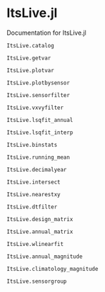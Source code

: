 # ItsLive.jl

Documentation for ItsLive.jl

```@docs
ItsLive.catalog
```
```@docs
ItsLive.getvar
```
```@docs
ItsLive.plotvar
```
```@docs
ItsLive.plotbysensor
```
```@docs
ItsLive.sensorfilter
```
```@docs
ItsLive.vxvyfilter
```
```@docs
ItsLive.lsqfit_annual
```
```@docs
ItsLive.lsqfit_interp
```
```@docs
ItsLive.binstats
```
```@docs
ItsLive.running_mean
```
```@docs
ItsLive.decimalyear
```
```@docs
ItsLive.intersect
```
```@docs
ItsLive.nearestxy
```
```@docs
ItsLive.dtfilter
```
```@docs
ItsLive.design_matrix
```
```@docs
ItsLive.annual_matrix
```
```@docs
ItsLive.wlinearfit
```
```@docs
ItsLive.annual_magnitude
```
```@docs
ItsLive.climatology_magnitude
```
```@docs
ItsLive.sensorgroup
```
